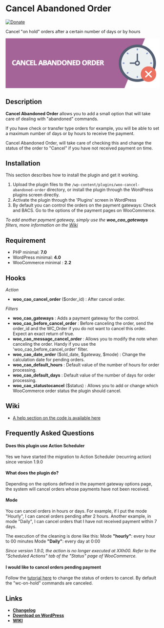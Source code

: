 # Cancel Abandoned Order 
[![Donate](https://img.shields.io/badge/Donate-PayPal-green.svg)](https://www.paypal.me/rvola)

Cancel "on hold" orders after a certain number of days or by hours

![banner](/.github/banner.jpg)

## Description

**Cancel Abandoned Order** allows you to add a small option that will take care of dealing with "abandoned" commands.

If you have check or transfer type orders for example, you will be able to set a maximum number of days or by hours to receive the payment.

Cancel Abandoned Order, will take care of checking this and change the status of the order to "Cancel" if you have not received payment on time.

## Installation

This section describes how to install the plugin and get it working.

1. Upload the plugin files to the `/wp-content/plugins/woo-cancel-abandoned-order` directory, or install the plugin through the WordPress plugins screen directly.
2. Activate the plugin through the 'Plugins' screen in WordPress
3. By default you can control the orders on the payment gateways: Check and BACS. Go to the options of the payment pages on WooCommerce.

*To add another payment gateway, simply use the **woo_cao_gateways** filters, more information on the [Wiki](https://github.com/rvola/woo-cancel-abandoned-order/wiki)*

## Requirement

* PHP minimal: **7.0**
* WordPress minimal: **4.0**
* WooCommerce minimal : **2.2**

## Hooks
_Action_

* **woo_cao_cancel_order** ($order_id) : After cancel order.

_Filters_

* **woo_cao_gateways** : Adds a payment gateway for the control.
* **woo_cao_before_cancel_order** : Before canceling the order, send the order_id and the WC_Order if you do not want to cancel this order. Expect an exact return of true.
* **woo_cao_message_cancel_order** : Allows you to modify the note when canceling the order. Handy if you use the 'woo_cao_before_cancel_order' filter.
* **woo_cao_date_order** ($old_date, $gateway, $mode) : Change the calculation date for pending orders.
* **woo_cao_default_hours** : Default value of the number of hours for order processing.
* **woo_cao_default_days** : Default value of the number of days for order processing.
* **woo_cao_statustocancel** ($status) : Allows you to add or change which WooCommerce order status the plugin should cancel.

## Wiki
* [A help section on the code is available here](https://github.com/rvola/woo-cancel-abandoned-order/wiki)

## Frequently Asked Questions

#### Does this plugin use Action Scheduler

Yes we have started the migration to Action Scheduler (recurring action) since version 1.9.0

#### What does the plugin do?

Depending on the options defined in the payment gateway options page, the system will cancel orders whose payments have not been received.

#### Mode
You can cancel orders in hours or days.
For example, if I put the mode "Hourly", I can cancel orders pending after 2 hours.
Another example, in mode "Daily", I can cancel orders that I have not received payment within 7 days.

The execution of the cleaning is done like this:
Mode **"hourly"**: every hour to 00 minutes
Mode **"Daily"**: every day at 0:00

_Since version 1.9.0, the action is no longer executed at XXh00. Refer to the "Scheduled Actions" tab of the "Status" page of WooCommerce._

#### I would like to cancel orders pending payment

Follow the [tutorial here](https://github.com/rvola/woo-cancel-abandoned-order/wiki/Change-the-status-type-for-the-cancellation-process) to change the status of orders to cancel. By default the "wc-on-hold" commands are canceled.

## Links

* [**Changelog**](https://github.com/rvola/woo-cancel-abandoned-order/blob/master/CHANGELOG.md)
* [**Download on WordPress**](https://wordpress.org/plugins/woo-cancel-abandoned-order/)
* [**WIKI**](https://github.com/rvola/woo-cancel-abandoned-order/wiki)
